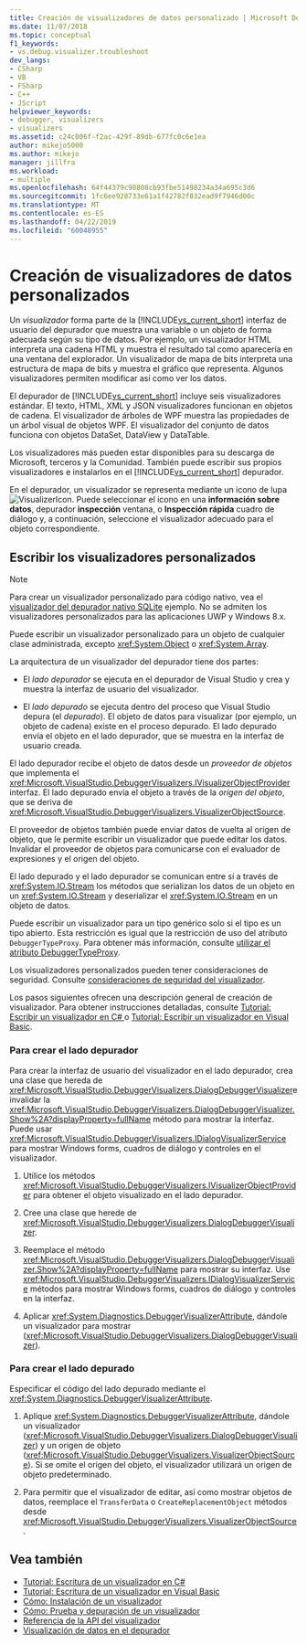 ```yaml
---
title: Creación de visualizadores de datos personalizado | Microsoft Docs
ms.date: 11/07/2018
ms.topic: conceptual
f1_keywords:
- vs.debug.visualizer.troubleshoot
dev_langs:
- CSharp
- VB
- FSharp
- C++
- JScript
helpviewer_keywords:
- debugger, visualizers
- visualizers
ms.assetid: c24c006f-f2ac-429f-89db-677fc0c6e1ea
author: mikejo5000
ms.author: mikejo
manager: jillfra
ms.workload:
- multiple
ms.openlocfilehash: 64f44379c98808cb93fbe51498234a34a695c3d6
ms.sourcegitcommit: 1fc6ee928733e61a1f42782f832ead9f7946d00c
ms.translationtype: MT
ms.contentlocale: es-ES
ms.lasthandoff: 04/22/2019
ms.locfileid: "60048955"
---
```

# <a name="create-custom-data-visualizers"></a>Creación de visualizadores de datos personalizados
 Un *visualizador* forma parte de la [!INCLUDE[vs_current_short](../code-quality/includes/vs_current_short_md.md)] interfaz de usuario del depurador que muestra una variable o un objeto de forma adecuada según su tipo de datos. Por ejemplo, un visualizador HTML interpreta una cadena HTML y muestra el resultado tal como aparecería en una ventana del explorador. Un visualizador de mapa de bits interpreta una estructura de mapa de bits y muestra el gráfico que representa. Algunos visualizadores permiten modificar así como ver los datos.

 El depurador de [!INCLUDE[vs_current_short](../code-quality/includes/vs_current_short_md.md)] incluye seis visualizadores estándar. El texto, HTML, XML y JSON visualizadores funcionan en objetos de cadena. El visualizador de árboles de WPF muestra las propiedades de un árbol visual de objetos WPF. El visualizador del conjunto de datos funciona con objetos DataSet, DataView y DataTable.

Los visualizadores más pueden estar disponibles para su descarga de Microsoft, terceros y la Comunidad. También puede escribir sus propios visualizadores e instalarlos en el [!INCLUDE[vs_current_short](../code-quality/includes/vs_current_short_md.md)] depurador.

En el depurador, un visualizador se representa mediante un icono de lupa ![VisualizerIcon](../debugger/media/dbg-tips-visualizer-icon.png "icono visualizador"). Puede seleccionar el icono en una **información sobre datos**, depurador **inspección** ventana, o **Inspección rápida** cuadro de diálogo y, a continuación, seleccione el visualizador adecuado para el objeto correspondiente.

## <a name="write-custom-visualizers"></a>Escribir los visualizadores personalizados

 > [!NOTE]
 > Para crear un visualizador personalizado para código nativo, vea el [visualizador del depurador nativo SQLite](https://github.com/Microsoft/VSSDK-Extensibility-Samples/tree/master/SqliteVisualizer) ejemplo. No se admiten los visualizadores personalizados para las aplicaciones UWP y Windows 8.x.

Puede escribir un visualizador personalizado para un objeto de cualquier clase administrada, excepto <xref:System.Object> o <xref:System.Array>.

La arquitectura de un visualizador del depurador tiene dos partes:

- El *lado depurador* se ejecuta en el depurador de Visual Studio y crea y muestra la interfaz de usuario del visualizador.

- El *lado depurado* se ejecuta dentro del proceso que Visual Studio depura (el *depurado*). El objeto de datos para visualizar (por ejemplo, un objeto de cadena) existe en el proceso depurado. El lado depurado envía el objeto en el lado depurador, que se muestra en la interfaz de usuario creada.

El lado depurador recibe el objeto de datos desde un *proveedor de objetos* que implementa el <xref:Microsoft.VisualStudio.DebuggerVisualizers.IVisualizerObjectProvider> interfaz. El lado depurado envía el objeto a través de la *origen del objeto*, que se deriva de <xref:Microsoft.VisualStudio.DebuggerVisualizers.VisualizerObjectSource>.

El proveedor de objetos también puede enviar datos de vuelta al origen de objeto, que le permite escribir un visualizador que puede editar los datos. Invalidar el proveedor de objetos para comunicarse con el evaluador de expresiones y el origen del objeto.

El lado depurado y el lado depurador se comunican entre sí a través de <xref:System.IO.Stream> los métodos que serializan los datos de un objeto en un <xref:System.IO.Stream> y deserializar el <xref:System.IO.Stream> en un objeto de datos.

Puede escribir un visualizador para un tipo genérico solo si el tipo es un tipo abierto. Esta restricción es igual que la restricción de uso del atributo `DebuggerTypeProxy`. Para obtener más información, consulte [utilizar el atributo DebuggerTypeProxy](../debugger/using-debuggertypeproxy-attribute.md).

Los visualizadores personalizados pueden tener consideraciones de seguridad. Consulte [consideraciones de seguridad del visualizador](../debugger/visualizer-security-considerations.md).

Los pasos siguientes ofrecen una descripción general de creación de visualizador. Para obtener instrucciones detalladas, consulte [Tutorial: Escribir un visualizador en C# ](../debugger/walkthrough-writing-a-visualizer-in-csharp.md) o [Tutorial: Escribir un visualizador en Visual Basic](../debugger/walkthrough-writing-a-visualizer-in-visual-basic.md).

### <a name="to-create-the-debugger-side"></a>Para crear el lado depurador

Para crear la interfaz de usuario del visualizador en el lado depurador, crea una clase que hereda de <xref:Microsoft.VisualStudio.DebuggerVisualizers.DialogDebuggerVisualizer>e invalidar la <xref:Microsoft.VisualStudio.DebuggerVisualizers.DialogDebuggerVisualizer.Show%2A?displayProperty=fullName> método para mostrar la interfaz. Puede usar <xref:Microsoft.VisualStudio.DebuggerVisualizers.IDialogVisualizerService> para mostrar Windows forms, cuadros de diálogo y controles en el visualizador.

1. Utilice los métodos <xref:Microsoft.VisualStudio.DebuggerVisualizers.IVisualizerObjectProvider> para obtener el objeto visualizado en el lado depurador.

1. Cree una clase que herede de <xref:Microsoft.VisualStudio.DebuggerVisualizers.DialogDebuggerVisualizer>.

1. Reemplace el método <xref:Microsoft.VisualStudio.DebuggerVisualizers.DialogDebuggerVisualizer.Show%2A?displayProperty=fullName> para mostrar su interfaz. Use <xref:Microsoft.VisualStudio.DebuggerVisualizers.IDialogVisualizerService> métodos para mostrar Windows forms, cuadros de diálogo y controles en la interfaz.

4. Aplicar <xref:System.Diagnostics.DebuggerVisualizerAttribute>, dándole un visualizador para mostrar (<xref:Microsoft.VisualStudio.DebuggerVisualizers.DialogDebuggerVisualizer>).

### <a name="to-create-the-debuggee-side"></a>Para crear el lado depurado

Especificar el código del lado depurado mediante el <xref:System.Diagnostics.DebuggerVisualizerAttribute>.

1. Aplique <xref:System.Diagnostics.DebuggerVisualizerAttribute>, dándole un visualizador (<xref:Microsoft.VisualStudio.DebuggerVisualizers.DialogDebuggerVisualizer>) y un origen de objeto (<xref:Microsoft.VisualStudio.DebuggerVisualizers.VisualizerObjectSource>). Si se omite el origen del objeto, el visualizador utilizará un origen de objeto predeterminado.

1. Para permitir que el visualizador de editar, así como mostrar objetos de datos, reemplace el `TransferData` o `CreateReplacementObject` métodos desde <xref:Microsoft.VisualStudio.DebuggerVisualizers.VisualizerObjectSource>.

## <a name="see-also"></a>Vea también

- [Tutorial: Escritura de un visualizador en C#](../debugger/walkthrough-writing-a-visualizer-in-csharp.md)
- [Tutorial: Escritura de un visualizador en Visual Basic](../debugger/walkthrough-writing-a-visualizer-in-visual-basic.md)
- [Cómo: Instalación de un visualizador](../debugger/how-to-install-a-visualizer.md)
- [Cómo: Prueba y depuración de un visualizador](../debugger/how-to-test-and-debug-a-visualizer.md)
- [Referencia de la API del visualizador](../debugger/visualizer-api-reference.md)
- [Visualización de datos en el depurador](../debugger/viewing-data-in-the-debugger.md)